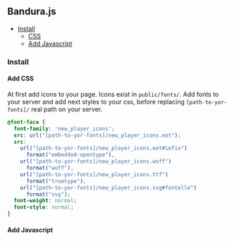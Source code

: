 
## Bandura.js

* [Install](#install)
  * [CSS](#add-css)
  * [Add Javascript](#add-javascript)

### Install

#### Add CSS

At first add icons to your page. Icons exist in `public/fonts/`.
Add fonts to your server and add next styles to your css, before replacing
`[path-to-yor-fonts]/` real path on your server.

```css
@font-face {
  font-family: 'new_player_icons';
  src: url("[path-to-yor-fonts]/new_player_icons.eot");
  src:
    url("[path-to-yor-fonts]/new_player_icons.eot#iefix")
      format("embedded-opentype"),
    url("[path-to-yor-fonts]/new_player_icons.woff")
      format("woff"),
    url("[path-to-yor-fonts]/new_player_icons.ttf")
      format("truetype"),
    url("[path-to-yor-fonts]/new_player_icons.svg#fontello")
      format("svg");
  font-weight: normal;
  font-style: normal;
}
```

#### Add Javascript
